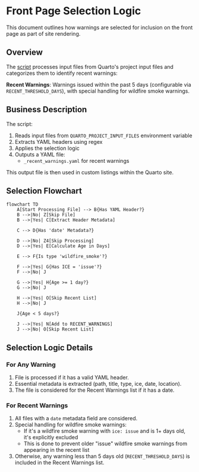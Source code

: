 # Front Page Selection Logic

This document outlines how warnings are selected for inclusion on the front page as part of site rendering.

## Overview

The [script](https://github.com/bcgov/aqwarnings/blob/main/frontend/construct-lists.py) processes input files from Quarto's project input files and categorizes them to identify recent warnings:

**Recent Warnings**: Warnings issued within the past 5 days (configurable via `RECENT_THRESHOLD_DAYS`), with special handling for wildfire smoke warnings.

## Business Description

The script:
1. Reads input files from `QUARTO_PROJECT_INPUT_FILES` environment variable
2. Extracts YAML headers using regex
3. Applies the selection logic
4. Outputs a YAML file:
   - `_recent_warnings.yaml` for recent warnings

This output file is then used in custom listings within the Quarto site.

## Selection Flowchart

```mermaid
flowchart TD
    A[Start Processing File] --> B{Has YAML Header?}
    B -->|No| Z[Skip File]
    B -->|Yes| C[Extract Header Metadata]
    
    C --> D{Has 'date' Metadata?}
    
    D -->|No| Z4[Skip Processing]
    D -->|Yes| E[Calculate Age in Days]
    
    E --> F{Is type 'wildfire_smoke'?}
    
    F -->|Yes| G{Has ICE = 'issue'?}
    F -->|No| J
    
    G -->|Yes| H{Age >= 1 day?}
    G -->|No| J
    
    H -->|Yes| O[Skip Recent List]
    H -->|No| J
    
    J{Age < 5 days?}
    
    J -->|Yes| N[Add to RECENT_WARNINGS]
    J -->|No| O[Skip Recent List]
```

## Selection Logic Details

### For Any Warning

1. File is processed if it has a valid YAML header.
2. Essential metadata is extracted (path, title, type, ice, date, location).
3. The file is considered for the Recent Warnings list if it has a date.

### For Recent Warnings

1. All files with a `date` metadata field are considered.
2. Special handling for wildfire smoke warnings:
   - If it's a wildfire smoke warning with `ice: issue` and is 1+ days old, it's explicitly excluded
   - This is done to prevent older "issue" wildfire smoke warnings from appearing in the recent list
3. Otherwise, any warning less than 5 days old (`RECENT_THRESHOLD_DAYS`) is included in the Recent Warnings list.
